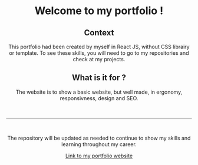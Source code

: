 # <h1 style="text-align: center;">Welcome to my portfolio !</h1>

## <h2 style="text-align: center;">Context</h2>

<p style="text-align: center;">This portfolio had been created by myself in React JS, without CSS librairy or template. To see these skills, you will need to go to my repositories and check at my projects.</p>

## <h2 style="text-align: center;">What is it for ?</h2>

<p style="text-align: center;">The website is to show a basic website, but well made, in ergonomy, responsivness, design and SEO.</p>

<br />
<hr>
<br />

<p style="text-align: center;">The repository will be updated as needed to continue to show my skills and learning throughout my career.</p>

<div align="center"><a href="https://guillaume-jolibois.fr/" target="blank">Link to my portfolio website</a></div>
